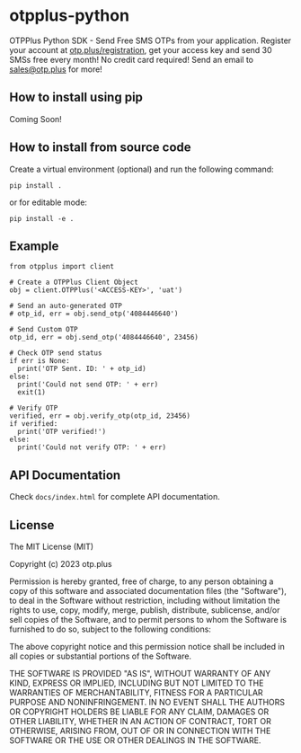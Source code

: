 # otpplus-python
OTPPlus Python SDK - Send Free SMS OTPs from your application. Register your account at [otp.plus/registration](http://otp.plus/registration), get your access key and send 30 SMSs free every month! No credit card required! Send an email to [sales@otp.plus](mailto:sales@otp.plus) for more!

## How to install using pip
Coming Soon!

## How to install from source code
Create a virtual environment (optional) and run the following command:
~~~
pip install .
~~~
or for editable mode:
~~~
pip install -e .
~~~

## Example
~~~
from otpplus import client

# Create a OTPPlus Client Object
obj = client.OTPPlus('<ACCESS-KEY>', 'uat')

# Send an auto-generated OTP
# otp_id, err = obj.send_otp('4084446640')

# Send Custom OTP
otp_id, err = obj.send_otp('4084446640', 23456)

# Check OTP send status
if err is None:
  print('OTP Sent. ID: ' + otp_id)
else:
  print('Could not send OTP: ' + err)
  exit(1)

# Verify OTP
verified, err = obj.verify_otp(otp_id, 23456)
if verified:
  print('OTP verified!')
else:
  print('Could not verify OTP: ' + err)
~~~

## API Documentation
Check `docs/index.html` for complete API documentation.

## License
The MIT License (MIT)

Copyright (c) 2023 otp.plus

Permission is hereby granted, free of charge, to any person obtaining a copy of this software and associated documentation files (the "Software"), to deal in the Software without restriction, including without limitation the rights to use, copy, modify, merge, publish, distribute, sublicense, and/or sell copies of the Software, and to permit persons to whom the Software is furnished to do so, subject to the following conditions:

The above copyright notice and this permission notice shall be included in all copies or substantial portions of the Software.

THE SOFTWARE IS PROVIDED "AS IS", WITHOUT WARRANTY OF ANY KIND, EXPRESS OR IMPLIED, INCLUDING BUT NOT LIMITED TO THE WARRANTIES OF MERCHANTABILITY, FITNESS FOR A PARTICULAR PURPOSE AND NONINFRINGEMENT. IN NO EVENT SHALL THE AUTHORS OR COPYRIGHT HOLDERS BE LIABLE FOR ANY CLAIM, DAMAGES OR OTHER LIABILITY, WHETHER IN AN ACTION OF CONTRACT, TORT OR OTHERWISE, ARISING FROM, OUT OF OR IN CONNECTION WITH THE SOFTWARE OR THE USE OR OTHER DEALINGS IN THE SOFTWARE.